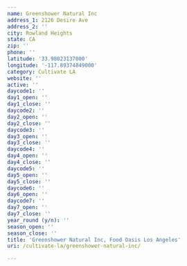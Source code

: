 ```yaml
---
name: Greenshower Natural Inc
address_1: 2126 Desire Ave
address_2: ''
city: Rowland Heights
state: CA
zip: ''
phone: ''
latitude: '33.98023137000'
longitude: '-117.89374849000'
category: Cultivate LA
website: ''
active: ''
daycode1: ''
day1_open: ''
day1_close: ''
daycode2: ''
day2_open: ''
day2_close: ''
daycode3: ''
day3_open: ''
day3_close: ''
daycode4: ''
day4_open: ''
day4_close: ''
daycode5: ''
day5_open: ''
day5_close: ''
daycode6: ''
day6_open: ''
daycode7: ''
day7_open: ''
day7_close: ''
year_round (y/n): ''
season_open: ''
season_close: ''
title: 'Greenshower Natural Inc, Food Oasis Los Angeles'
uri: /cultivate-la/greenshower-natural-inc/

---
```

